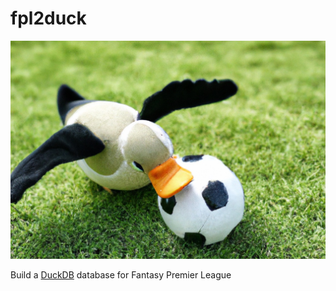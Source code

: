# fpl2duck

![Duck](duck.jpg)

Build a [DuckDB](https://duckdb.org/) database for Fantasy Premier League

